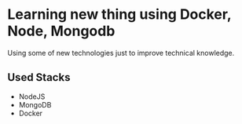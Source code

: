 # Learning new thing using Docker, Node, Mongodb

<p> Using some of new technologies just to improve technical knowledge.

## Used Stacks
- NodeJS
- MongoDB
- Docker